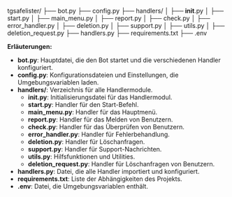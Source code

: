 
tgsafelister/
├── bot.py
├── config.py
├── handlers/
│   ├── __init__.py
│   ├── start.py
│   ├── main_menu.py
│   ├── report.py
│   ├── check.py
│   ├── error_handler.py
│   ├── deletion.py
│   ├── support.py
│   ├── utils.py
│   ├── deletion_request.py
├── handlers.py
├── requirements.txt
├── .env


**Erläuterungen:**

- **bot.py**: Hauptdatei, die den Bot startet und die verschiedenen Handler konfiguriert.
- **config.py**: Konfigurationsdateien und Einstellungen, die Umgebungsvariablen laden.
- **handlers/**: Verzeichnis für alle Handlermodule.
  - **__init__.py**: Initialisierungsdatei für das Handlermodul.
  - **start.py**: Handler für den Start-Befehl.
  - **main_menu.py**: Handler für das Hauptmenü.
  - **report.py**: Handler für das Melden von Benutzern.
  - **check.py**: Handler für das Überprüfen von Benutzern.
  - **error_handler.py**: Handler für Fehlerbehandlung.
  - **deletion.py**: Handler für Löschanfragen.
  - **support.py**: Handler für Support-Nachrichten.
  - **utils.py**: Hilfsfunktionen und Utilities.
  - **deletion_request.py**: Handler für Löschanfragen von Benutzern.
- **handlers.py**: Datei, die alle Handler importiert und konfiguriert.
- **requirements.txt**: Liste der Abhängigkeiten des Projekts.
- **.env**: Datei, die Umgebungsvariablen enthält.
